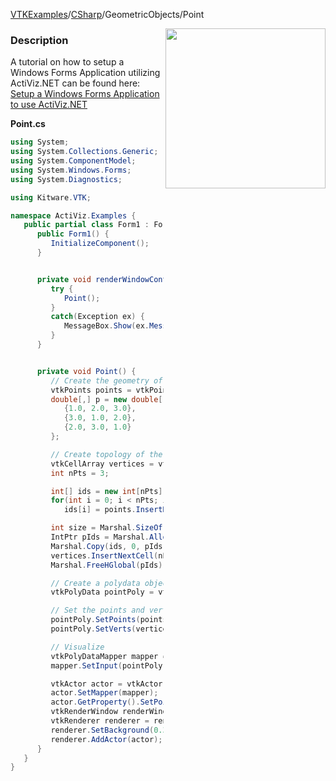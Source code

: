 [VTKExamples](/home/)/[CSharp](/CSharp)/GeometricObjects/Point

<img align="right" src="https://github.com/lorensen/VTKExamples/blob/gh-pages/Testing/Baseline/GeometricObjects/TestPoint.png?raw=true" width="256" />

### Description
A tutorial on how to setup a Windows Forms Application utilizing ActiViz.NET can be found here: [Setup a Windows Forms Application to use ActiViz.NET](http://www.vtk.org/Wiki/VTK/CSharp/ActiViz.NET)

**Point.cs**
```csharp
using System;
using System.Collections.Generic;
using System.ComponentModel;
using System.Windows.Forms;
using System.Diagnostics;

using Kitware.VTK;

namespace ActiViz.Examples {
   public partial class Form1 : Form {
      public Form1() {
         InitializeComponent();
      }


      private void renderWindowControl1_Load(object sender, EventArgs e) {
         try {
            Point();
         }
         catch(Exception ex) {
            MessageBox.Show(ex.Message, "Exception", MessageBoxButtons.OK);
         }
      }


      private void Point() {
         // Create the geometry of the points (the coordinate)
         vtkPoints points = vtkPoints.New();
         double[,] p = new double[,] {
            {1.0, 2.0, 3.0}, 
            {3.0, 1.0, 2.0}, 
            {2.0, 3.0, 1.0}
         };

         // Create topology of the points (a vertex per point)
         vtkCellArray vertices = vtkCellArray.New();
         int nPts = 3;

         int[] ids = new int[nPts];
         for(int i = 0; i < nPts; i++)
            ids[i] = points.InsertNextPoint(p[i, 0], p[i, 1], p[i, 2]);

         int size = Marshal.SizeOf(typeof(int)) * nPts;
         IntPtr pIds = Marshal.AllocHGlobal(size);
         Marshal.Copy(ids, 0, pIds, nPts);
         vertices.InsertNextCell(nPts, pIds);
         Marshal.FreeHGlobal(pIds);

         // Create a polydata object
         vtkPolyData pointPoly = vtkPolyData.New();

         // Set the points and vertices we created as the geometry and topology of the polydata
         pointPoly.SetPoints(points);
         pointPoly.SetVerts(vertices);

         // Visualize
         vtkPolyDataMapper mapper = vtkPolyDataMapper.New();
         mapper.SetInput(pointPoly);

         vtkActor actor = vtkActor.New();
         actor.SetMapper(mapper);
         actor.GetProperty().SetPointSize(20);
         vtkRenderWindow renderWindow = renderWindowControl1.RenderWindow;
         vtkRenderer renderer = renderWindow.GetRenderers().GetFirstRenderer();
         renderer.SetBackground(0.3, 0.2, 0.1);
         renderer.AddActor(actor);
      }
   }
}
```
